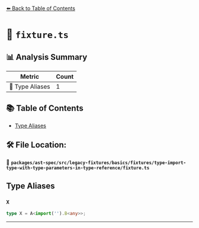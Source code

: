 [⬅️ Back to Table of Contents](../../../../../../../index.md)

# 📄 `fixture.ts`

## 📊 Analysis Summary

| Metric | Count |
|--------|-------|
| 📑 Type Aliases | 1 |

## 📚 Table of Contents

- [Type Aliases](#type-aliases)

## 🛠️ File Location:
📂 **`packages/ast-spec/src/legacy-fixtures/basics/fixtures/type-import-type-with-type-parameters-in-type-reference/fixture.ts`**

## Type Aliases

### `X`

```ts
type X = A<import('').B<any>>;
```


---